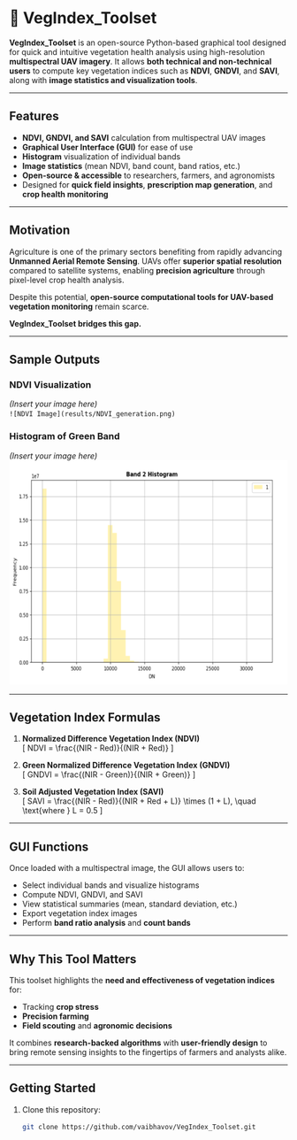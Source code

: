 # 🌿 VegIndex_Toolset

**VegIndex_Toolset** is an open-source Python-based graphical tool designed for quick and intuitive vegetation health analysis using high-resolution **multispectral UAV imagery**. It allows **both technical and non-technical users** to compute key vegetation indices such as **NDVI**, **GNDVI**, and **SAVI**, along with **image statistics and visualization tools**.

---

## Features

-  **NDVI, GNDVI, and SAVI** calculation from multispectral UAV images  
-  **Graphical User Interface (GUI)** for ease of use  
-  **Histogram** visualization of individual bands  
-  **Image statistics** (mean NDVI, band count, band ratios, etc.)  
-  **Open-source & accessible** to researchers, farmers, and agronomists  
-  Designed for **quick field insights**, **prescription map generation**, and **crop health monitoring**

---

## Motivation

Agriculture is one of the primary sectors benefiting from rapidly advancing **Unmanned Aerial Remote Sensing**. UAVs offer **superior spatial resolution** compared to satellite systems, enabling **precision agriculture** through pixel-level crop health analysis.

Despite this potential, **open-source computational tools for UAV-based vegetation monitoring** remain scarce.

**VegIndex_Toolset bridges this gap.**

---

## Sample Outputs

### NDVI Visualization  
*(Insert your image here)*  
`![NDVI Image](results/NDVI_generation.png)`

### Histogram of Green Band  
*(Insert your image here)*  
![Band Histogram](results/band2_histogram.png)

---

## Vegetation Index Formulas

1. **Normalized Difference Vegetation Index (NDVI)**  
   \[
   NDVI = \frac{(NIR - Red)}{(NIR + Red)}
   \]

2. **Green Normalized Difference Vegetation Index (GNDVI)**  
   \[
   GNDVI = \frac{(NIR - Green)}{(NIR + Green)}
   \]

3. **Soil Adjusted Vegetation Index (SAVI)**  
   \[
   SAVI = \frac{(NIR - Red)}{(NIR + Red + L)} \times (1 + L), \quad \text{where } L = 0.5
   \]

---

## GUI Functions

Once loaded with a multispectral image, the GUI allows users to:

- Select individual bands and visualize histograms  
- Compute NDVI, GNDVI, and SAVI  
- View statistical summaries (mean, standard deviation, etc.)  
- Export vegetation index images  
- Perform **band ratio analysis** and **count bands**

---

## Why This Tool Matters

This toolset highlights the **need and effectiveness of vegetation indices** for:

- Tracking **crop stress**  
- **Precision farming**  
- **Field scouting** and **agronomic decisions**

It combines **research-backed algorithms** with **user-friendly design** to bring remote sensing insights to the fingertips of farmers and analysts alike.

---

## Getting Started

1. Clone this repository:
   ```bash
   git clone https://github.com/vaibhavov/VegIndex_Toolset.git
